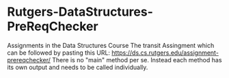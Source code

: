 # Rutgers-DataStructures-PreReqChecker
Assignments in the Data Structures Course 
The transit Assingment which can be followed by pasting this URL: https://ds.cs.rutgers.edu/assignment-prereqchecker/
There is no "main" method per se. Instead each method has its own output and needs to be called individually. 
